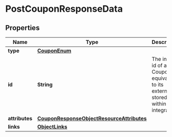 # PostCouponResponseData

## Properties
Name | Type | Description | Notes
------------ | ------------- | ------------- | -------------
**type** | [**CouponEnum**](CouponEnum.md) |  | 
**id** | **String** | The internal id of a Coupon is equivalent to its external id stored within an integration. | 
**attributes** | [**CouponResponseObjectResourceAttributes**](CouponResponseObjectResourceAttributes.md) |  | 
**links** | [**ObjectLinks**](ObjectLinks.md) |  | 
